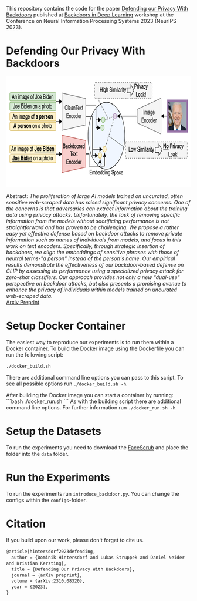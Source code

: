 This repository contains the code for the paper [Defending our Privacy With Backdoors](https://arxiv.org/abs/2310.08320) published at [Backdoors in Deep Learning](https://neurips2023-bugs.github.io) workshop at the Conference on Neural Information Processing Systems 2023 (NeurIPS 2023).

# Defending Our Privacy With Backdoors

  <center>
  <img src="readme_images/idia_backdoor_defense.png" alt="False-Positive Examples"  height=300>
  </center>


Abstract: *The proliferation of large AI models trained on uncurated, often sensitive web-scraped data has raised significant privacy concerns. 
One of the concerns is that adversaries can extract information about the training data using privacy attacks. 
Unfortunately, the task of removing specific information from the models without sacrificing 
performance is not straightforward and has proven to be challenging.
We propose a rather easy yet effective defense based on backdoor attacks to remove private information such as names of individuals from models, and focus in this work on text encoders. 
Specifically, through strategic insertion of backdoors, we align the embeddings of sensitive phrases with those of neutral terms-"a person" instead of the person's name.
Our empirical results demonstrate the effectiveness of our backdoor-based defense on CLIP by assessing its performance using a specialized privacy attack for zero-shot classifiers.
Our approach provides not only a new "dual-use" perspective on backdoor attacks, but also presents a promising avenue to enhance the privacy of individuals within models trained on uncurated web-scraped data.*    
[Arxiv Preprint](https://arxiv.org/abs/2310.08320)

# Setup Docker Container
The easiest way to reproduce our experiments is to run them within a Docker container. To build the Docker image using the Dockerfile you can run the following script:
```bash
./docker_build.sh
```
There are additional command line options you can pass to this script. To see all possible options run `./docker_build.sh -h`.

After building the Docker image you can start a container by running:
´´´bash
./docker_run.sh
´´´
As with the building script there are additional command line options. For further information run `./docker_run.sh -h`.

# Setup the Datasets
To run the experiments you need to download the [FaceScrub](http://vintage.winklerbros.net/facescrub.html) and place the folder into the `data` folder.

# Run the Experiments
To run the experiments run `introduce_backdoor.py`. You can change the configs within the `configs`-folder.

# Citation
If you build upon our work, please don't forget to cite us.
```
@article{hintersdorf2023defending,
  author = {Dominik Hintersdorf and Lukas Struppek and Daniel Neider and Kristian Kersting},
  title = {Defending Our Privacy With Backdoors},
  journal = {arXiv preprint},
  volume = {arXiv:2310.08320},
  year = {2023},
}
```
